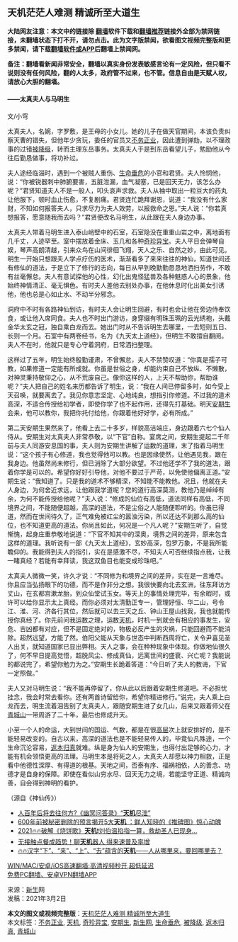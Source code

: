  <h2>天机茫茫人难测 精诚所至大道生</h2> <p class="notice"><b>大陆网友注意：本文中的链接除 <a href="https://github.com/bannedbook/fanqiang" >翻墙</a>软件下载和<a href="https://github.com/killgcd/justmysocks/blob/master/README.md">翻墙推荐</a>链接外全部为禁网链接，未翻墙状态下打不开，请勿点击。此为文字版禁闻，欲看图文视频完整版和更多禁闻，请下载<a href="https://github.com/bannedbook/fanqiang">翻墙软件或APP</a>后翻墙上禁闻网。</p><p>备注：翻墙看新闻非常安全，翻墙以真实身份发表敏感言论有一定风险，但只看不说则没有任何风险，翻的人太多，政府管不过来，也不管。信息自由是天赋人权，请放心大胆的翻墙。</b></p>  <div class="entry"> <h4></h4> <h4>——太真夫人与马明生</h4> <p>文/小穹</p> <p>太真夫人，名婉，字罗敷，是王母的小女儿。她的儿子在做天官期间，本该负责纠察天曹的错失，但他年少贪玩，委任的官员又<a href="https://www.bannedbook.org/bnews/tag/%E4%B8%8D%E5%8A%A1%E6%AD%A3%E4%B8%9A/" class="st_tag internal_tag" rel="tag" title="标签 不务正业 下的日志">不务正业</a>，因此遭到弹劾，以不理政事的过错<a href="https://www.bannedbook.org/bnews/tag/%E8%A2%AB%E9%99%8D%E7%BA%A7/" class="st_tag internal_tag" rel="tag" title="标签 被降级 下的日志">被降级</a>，转而主理东岳事务。太真夫人于是到东岳看望儿子，勉励他从今往后勤恳做事，将功补过。</p> <p>夫人途经临淄时，遇到一个被贼人重伤、<a href="https://www.bannedbook.org/bnews/tag/%E7%94%9F%E5%91%BD%E5%9E%82%E5%8D%B1/" class="st_tag internal_tag" rel="tag" title="标签 生命垂危 下的日志">生命垂危</a>的小官和君贤。夫人怜悯他，说：“你被锐器刺中肺腑要害，五脏泄漏，血气凝塞，已是回天无力，该怎么办呢？”君贤知道夫人不是一般人，叩头哀声求救。夫人从袖中取出一粒豆大的药丸让他服下，顿时血止伤愈，不复剧痛。君贤连忙跪拜谢恩，说道：“我没有什么家财，不知如何报答夫人，只求尽力为夫人效劳，以报救命之恩。”夫人说：“你若真想报答，愿意随我而去吗？”君贤便改名马明生，从此跟在夫人身边办事。</p>  <p>太真夫人带着马明生进入泰山峭壁中的石室，石室隐没在重重山岩之中，离地面有几千丈，人迹罕至。室中摆放着金床、玉几和各种<a href="https://www.bannedbook.org/bnews/tag/%e5%a5%87%e7%8f%8d%e5%bc%82%e5%ae%9d/" class="st_tag internal_tag" rel="tag" title="标签 奇珍异宝 下的日志">奇珍异宝</a>。夫人平日会弹琴自娱，琴声高朗清越，引来众鸟在山间徘徊飞翔，天人之乐、自然之妙，由此可见。明生一开始只想跟夫人学点疗伤的医术，渐渐看多了来来往往的神仙，知道世间还有修仙的道法，于是立下了修行的志向，每日从早到晚勤勤恳恳地洒扫劳作，不敢有丝毫懈怠。夫人有意试探他的心性，幻化出鬼怪猛兽及各种魅惑人心的景象，他始终神情清正、毫无惧色。有时夫人差他去别处办事，在他休息时化出美女引诱他，他也总是心如止水、不动半分邪念。</p> <p>洞府中不时有各路神仙到访，有时夫人会让明生回避，有时也会让他在旁边侍奉饮食，或让他入席同食。夫人也不时出门游访，身穿缀有明珠玉珮的云光绣袍，头戴金华太玄之冠，独自乘白龙而去。她出门时从不告诉明生去哪里，一去短则五日、长则一个月。石室中有两卷经书，名为《九天太上道经》，但明生不敢擅自翻阅。夫人不在时，他就只是专心守着洞府，日常洒扫整理。</p> <p>这样过了五年，明生始终殷勤谨肃，不曾懈怠，夫人不禁赞叹道：“你真是孺子可教，如果修道一定能有所成就。你虽是世俗之身，却能约束自己不放纵、不懒散，对神灵秉持敬仰之心，从不荒废自己。像你这样的人，上天不帮助你，帮助谁呢？”夫人把自己的姓名来历都告诉了明生，说：“我在人间已停留多时，如今受上天召唤，就要离去了。我见你意志坚定、心地纯良，想指引你修道。不过我的道术高深，不适合传授给初学者，即使你学了也不起作用，还得先打基础。明天<a href="https://www.bannedbook.org/bnews/tag/%E5%AE%89%E6%9C%9F%E7%94%9F/" class="st_tag internal_tag" rel="tag" title="标签 安期生 下的日志">安期生</a>会来，他可以教你，我把你托付给他，你跟着他好好学，必有所成。”</p>  <p>第二天安期生果然来了，他看上去二十多岁，样貌高洁端庄，身边跟着六七个仙人侍从。安期生对太真夫人非常恭敬，以“下官”自称。宴席之间，安期生提起二千年前与夫人同游安息国的事，夫人则为安期生讲解了运数的道理，末了指着马明生说：“这个孩子有心修道，我也觉得他可以教。也是因缘使然，让他遇见我，跟在我身边。他虽然尚未修行，但已消除了大部分欲望。不过他还学不了我的道法，跟着你学是可以的。希望你好好引导他，对他不要过于严苛，以免使他偏离正道。”安期生说：“我知道了。只是我的道术不够精深，不知能不能教他。况且，他就在夫人身边，为何舍近求远，让他跟我学道呢？您的道行高深莫测，教他乃是绰绰有余，为何不能传授给他呢？”夫人说：“修成的仙位有高低，道法同样有高低，不同境界之间，不能随便超越，高深的道法，不是尘俗之人能随便聆听的。你虽已得道，然而在世间待久了，正气难免被红尘的嚣浊污染，所以还达不到那么高的仙位，也不知道更高的道法。你尚且如此，何况是一个凡人呢？”安期生听了，自觉惭愧，起身庄重恭敬地说道：“下官不知其中的深奥，境界之间的差异，原来包含这样的道理。我听说有一部《九天太上道经》，玄妙高深，包罗万象，不是我所能瞻仰的。我能得到夫人的指引，实在是感激不尽，不知夫人可否继续指点我，让我一睹真经？若能有幸拜读，我这双鱼目也能变成珍珠吧。”</p> <p>太真夫人微微一笑，许久才说：“不同修为和境界之间的差异，实在是一言难尽。你且应当弘扬眼下的功德，而不是作非分之想。我很快要向北去玄洲，往东拜访方丈山，在玄都宫漱龙胎，到众仙堂试玉女。等天上的事情处理完毕，有余暇时，或许可以给你显示太上真经。而你必须对太清勤正专一，管理好恒、华二山，号令江、淮、河、济各行其位，然后就可以去三天之丘、钟山王屋山找我，我也就能传授你真经了。你先前问我运数之理，运数<a href="https://www.bannedbook.org/bnews/tag/%e5%a4%a9%e6%9c%ba/" class="st_tag internal_tag" rel="tag" title="标签 天机 下的日志">天机</a>，时机一到就会有相应的事发生，安危、吉凶都有对应，但不是固定绝对的，物极必反产生的灾祸，只能回避而不能消除。超然远望，方能了然。伯阳父能从天象与世态中判断西周将亡，关令尹喜见圣人出关，就知道国家已显出弊相。天人之事，会在种种现象中体现。你做地仙很久了，何不早日提高觉悟，超脱风尘、修成真仙，远离世间的盛衰、兴亡呢？我能说的都说完了，希望你勉力为之。”安期生长跪着答道：“今日听了夫人的教诲，下官一定照做。”</p> <p>夫人又对马明生说：“我不能再停留了，你从此以后跟着安期生修道吧。不必担忧挂念，我会时常去看你。还有两首诗留给你，希望你精进修行。”说完，夫人乘上白龙而去，明生流着泪告别了太真夫人，跟随安期生进了女几山，后来又跟着师父在<a href="https://www.bannedbook.org/bnews/tag/%E9%9D%92%E5%9F%8E%E5%B1%B1/" class="st_tag internal_tag" rel="tag" title="标签 青城山 下的日志">青城山</a>一带周游了二十年，最后也修成升天。</p>  <p>小至一个人的命运，大到世间的国运、气数，都是在很<span class='wp_keywordlink_affiliate'><a href="https://www.bannedbook.org/bnews/ccpdope/" title="中共高层内幕" target="_blank">高层</a></span>次上就安排好的，是不能轻易改变的。自古以来，高深的道法也是不能轻易传人的，毕竟仙凡殊途，一个生命沉沦容易，<a href="https://www.bannedbook.org/bnews/tag/%E8%BF%94%E6%9C%AC%E5%BD%92%E7%9C%9F/" class="st_tag internal_tag" rel="tag" title="标签 返本归真 下的日志">返本归真</a>就难。纵是身为仙人的安期生，也得付出足够的心力，才能有机会领悟更高的法理。马明生本是将死之人，太真夫人却愿以神力相救，正是看中他德性深厚、有得道的根基。天地之间，否泰有序、福祸相依，人的善念、功德才是自身的保障。即使在看似山穷水尽、回天无力之境，若能坚守正道、精诚向善，自会得到神明的看护。</p> <p>（源自《神仙传》）</p> <ul class='op-related-articles' title='相关阅读'> <li><a href='https://www.bannedbook.org/bnews/comments/20210228/1495257.html' target='_blank'>人百年后将去往何方?《幽冥问答录》“<b>天机</b>尽泄”</a></li> <li><a href='https://www.bannedbook.org/bnews/comments/20210223/1492105.html' target='_blank'>600年前被秘密删除的预言揭开5大<b>天机</b> ：鲜人知晓的《推碑图》惊心动魄</a></li> <li><a href='https://www.bannedbook.org/bnews/comments/20210211/1485804.html' target='_blank'>2021🔥🔥破解《烧饼歌》<b>天机</b>❗刘伯温掐指一算，救劫圣人已现身...</a></li> <li><a href='https://www.bannedbook.org/bnews/taiwannews/20210130/1477703.html' target='_blank'>无接触点餐成趋势！聊<b>天机</b>器人 得来速普及率增</a></li> <li><a href='https://www.bannedbook.org/bnews/bannedvideo/20210120/1471596.html' target='_blank'>🔥🔥汉字“下”、“来”、“上”、“去”蕴含的<b>天机</b>——人从哪里来，要回哪里去？</a></li> </ul> <p class="texttj"> <a href="https://github.com/bannedbook/fanqiang/wiki/V2ray%E6%9C%BA%E5%9C%BA" target="_blank">WIN/MAC/安卓/iOS高速翻墙:高清视频秒开,超低延迟</a><br/> <a href="https://github.com/bannedbook/fanqiang/wiki/%E7%A6%81%E9%97%BB%E7%BD%91%E5%AE%89%E5%8D%93%E7%BF%BB%E5%A2%99%E6%96%B0%E9%97%BBAPP" target="_blank">免费PC翻墙、安卓VPN翻墙APP</a></p><p>来源：<span class='wp_keywordlink'><a href="https://www.bannedbook.org/forum2/topic1642.html" title="正见网《新生》" target="_blank">新生</a></span>网<br /> 发稿：2021年3月2日</p> <a name='sharetosocial'></a>       <div><b>本文的图文或视频完整版</b>：<a href='https://www.bannedbook.org/bnews/comments/20210302/1496716.html'>天机茫茫人难测 精诚所至大道生</a></div>  </div><!--END ENTRY--> <div class="postfooter"> <div>本文标签：<a href="https://www.bannedbook.org/bnews/tag/%E4%B8%8D%E5%8A%A1%E6%AD%A3%E4%B8%9A/" rel="tag">不务正业</a>, <a href="https://www.bannedbook.org/bnews/tag/%e5%a4%a9%e6%9c%ba/" rel="tag">天机</a>, <a href="https://www.bannedbook.org/bnews/tag/%e5%a5%87%e7%8f%8d%e5%bc%82%e5%ae%9d/" rel="tag">奇珍异宝</a>, <a href="https://www.bannedbook.org/bnews/tag/%E5%AE%89%E6%9C%9F%E7%94%9F/" rel="tag">安期生</a>, <a href="https://www.bannedbook.org/bnews/tag/%e6%96%b0%e7%94%9f%e7%bd%91/" rel="tag">新生网</a>, <a href="https://www.bannedbook.org/bnews/tag/%E7%94%9F%E5%91%BD%E5%9E%82%E5%8D%B1/" rel="tag">生命垂危</a>, <a href="https://www.bannedbook.org/bnews/tag/%E8%A2%AB%E9%99%8D%E7%BA%A7/" rel="tag">被降级</a>, <a href="https://www.bannedbook.org/bnews/tag/%E8%BF%94%E6%9C%AC%E5%BD%92%E7%9C%9F/" rel="tag">返本归真</a>, <a href="https://www.bannedbook.org/bnews/tag/%E9%9D%92%E5%9F%8E%E5%B1%B1/" rel="tag">青城山</a></div>  </div><!--END POSTFOOTER--> 